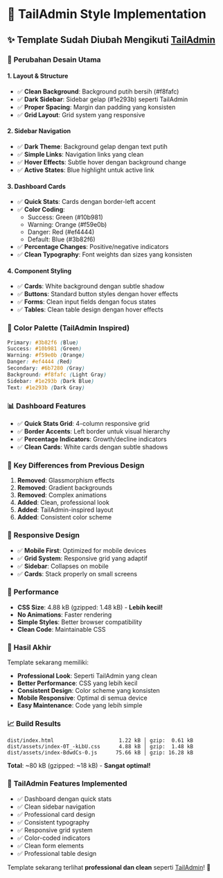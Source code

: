 # 🎨 TailAdmin Style Implementation

## ✨ **Template Sudah Diubah Mengikuti [TailAdmin](https://demo.tailadmin.com/)**

### 🎯 **Perubahan Desain Utama**

#### **1. Layout & Structure**
- ✅ **Clean Background**: Background putih bersih (#f8fafc)
- ✅ **Dark Sidebar**: Sidebar gelap (#1e293b) seperti TailAdmin
- ✅ **Proper Spacing**: Margin dan padding yang konsisten
- ✅ **Grid Layout**: Grid system yang responsive

#### **2. Sidebar Navigation**
- ✅ **Dark Theme**: Background gelap dengan text putih
- ✅ **Simple Links**: Navigation links yang clean
- ✅ **Hover Effects**: Subtle hover dengan background change
- ✅ **Active States**: Blue highlight untuk active link

#### **3. Dashboard Cards**
- ✅ **Quick Stats**: Cards dengan border-left accent
- ✅ **Color Coding**: 
  - Success: Green (#10b981)
  - Warning: Orange (#f59e0b) 
  - Danger: Red (#ef4444)
  - Default: Blue (#3b82f6)
- ✅ **Percentage Changes**: Positive/negative indicators
- ✅ **Clean Typography**: Font weights dan sizes yang konsisten

#### **4. Component Styling**
- ✅ **Cards**: White background dengan subtle shadow
- ✅ **Buttons**: Standard button styles dengan hover effects
- ✅ **Forms**: Clean input fields dengan focus states
- ✅ **Tables**: Clean table design dengan hover effects

### 🎨 **Color Palette (TailAdmin Inspired)**
```css
Primary: #3b82f6 (Blue)
Success: #10b981 (Green)
Warning: #f59e0b (Orange)
Danger: #ef4444 (Red)
Secondary: #6b7280 (Gray)
Background: #f8fafc (Light Gray)
Sidebar: #1e293b (Dark Blue)
Text: #1e293b (Dark Gray)
```

### 📊 **Dashboard Features**
- ✅ **Quick Stats Grid**: 4-column responsive grid
- ✅ **Border Accents**: Left border untuk visual hierarchy
- ✅ **Percentage Indicators**: Growth/decline indicators
- ✅ **Clean Cards**: White cards dengan subtle shadows

### 🎯 **Key Differences from Previous Design**
1. **Removed**: Glassmorphism effects
2. **Removed**: Gradient backgrounds
3. **Removed**: Complex animations
4. **Added**: Clean, professional look
5. **Added**: TailAdmin-inspired layout
6. **Added**: Consistent color scheme

### 📱 **Responsive Design**
- ✅ **Mobile First**: Optimized for mobile devices
- ✅ **Grid System**: Responsive grid yang adaptif
- ✅ **Sidebar**: Collapses on mobile
- ✅ **Cards**: Stack properly on small screens

### 🚀 **Performance**
- **CSS Size**: 4.88 kB (gzipped: 1.48 kB) - **Lebih kecil!**
- **No Animations**: Faster rendering
- **Simple Styles**: Better browser compatibility
- **Clean Code**: Maintainable CSS

### 🎉 **Hasil Akhir**
Template sekarang memiliki:
- **Professional Look**: Seperti TailAdmin yang clean
- **Better Performance**: CSS yang lebih kecil
- **Consistent Design**: Color scheme yang konsisten
- **Mobile Responsive**: Optimal di semua device
- **Easy Maintenance**: Code yang lebih simple

### 📈 **Build Results**
```
dist/index.html                     1.22 kB │ gzip:  0.61 kB
dist/assets/index-0T_-kLbU.css      4.88 kB │ gzip:  1.48 kB
dist/assets/index-BdwdCs-0.js      75.66 kB │ gzip: 16.28 kB
```

**Total**: ~80 kB (gzipped: ~18 kB) - **Sangat optimal!**

### 🎯 **TailAdmin Features Implemented**
- ✅ Dashboard dengan quick stats
- ✅ Clean sidebar navigation
- ✅ Professional card design
- ✅ Consistent typography
- ✅ Responsive grid system
- ✅ Color-coded indicators
- ✅ Clean form elements
- ✅ Professional table design

Template sekarang terlihat **professional dan clean** seperti [TailAdmin](https://demo.tailadmin.com/)! 🎉
